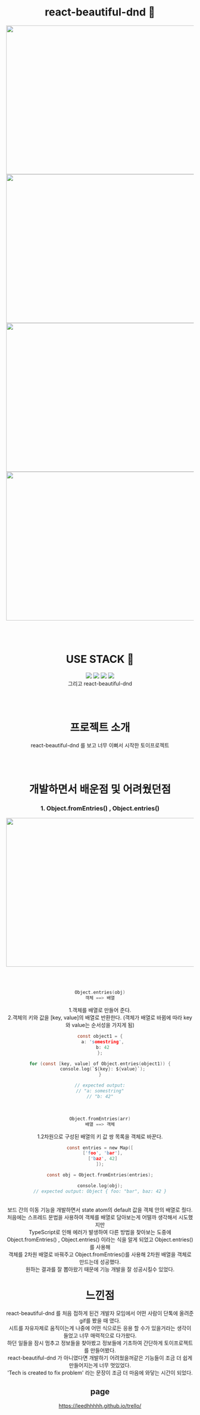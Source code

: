 <div align="center">

# react-beautiful-dnd 📰

<img src="https://user-images.githubusercontent.com/86703459/188403181-0a93eef3-3d2b-40f2-a4b6-e619c92bb95c.gif" width="800" height="400" />
<img src="https://user-images.githubusercontent.com/86703459/188403189-d2384daf-5479-47e9-9f17-eb3313ea6d3a.gif" width="800" height="400" />
<img src="https://user-images.githubusercontent.com/86703459/188403193-c6366ebb-9811-4f2b-96f3-9218995e7690.gif" width="800" height="400" />
<img src="https://user-images.githubusercontent.com/86703459/188403205-2cdfa398-34ac-4b36-9569-5db95ffebd89.gif" width="800" height="400" />

<br /><br />

# USE STACK 🔧

<img src="https://img.shields.io/badge/React-61DAFB?style=flat-square&logo=React&logoColor=white"/>
<img src="https://img.shields.io/badge/TypeScript-3178C6?style=flat-square&logo=TypeScript&logoColor=white"/>
<img src="https://img.shields.io/badge/Recoil-764ABC?style=flat-square&logo=Redux&logoColor=white"/>
<img src="https://img.shields.io/badge/ReactHook-EC5990?style=flat-square&logo=React&logoColor=white"/>
<br />
그리고 react-beautiful-dnd

<br /><br />

# 프로젝트 소개

react-beautiful-dnd 를 보고 너무 이뻐서 시작한 토이프로젝트


<br /><br />

# 개발하면서 배운점 및 어려웠던점

### 1. Object.fromEntries() , Object.entries()
<img src="https://user-images.githubusercontent.com/86703459/188404770-a67186e3-6889-43eb-a324-04c2fecd8cff.PNG" width="1000" height="400" />

<br /><br />

```c
Object.entries(obj)
객체 ==> 배열
```
1.객체를 배열로 만들어 준다.<br />
2.객체의 키와 값을 [key, value]의 배열로 반환한다.
(객체가 배열로 바뀜에 따라 key와 value는 순서성을 가지게 됨)
<br />

```c
const object1 = {
  a: 'somestring',
  b: 42
};

for (const [key, value] of Object.entries(object1)) {
  console.log(`${key}: ${value}`);
}

// expected output:
// "a: somestring"
// "b: 42"

```
<br />

```c
Object.fromEntries(arr)
배열 ==> 객체
```
1.2차원으로 구성된 배열의 키 값 쌍 목록을 객체로 바꾼다.
<br />

```c
const entries = new Map([
  ['foo', 'bar'],
  ['baz', 42]
]);

const obj = Object.fromEntries(entries);

console.log(obj);
// expected output: Object { foo: "bar", baz: 42 }
```
<br />
보드 간의 이동 기능을 개발하면서 state atom의 default 값을 객체 안의 배열로 줬다. <br />
처음에는 스프레드 문법을 사용하여 객체를 배열로 담아보는게 어떨까 생각해서 시도했지만  <br />
TypeScript로 인해 에러가 발생하여 다른 방법을 찾아보는 도중에<br />
Object.fromEntries() , Object.entries() 이라는 식을 알게 되었고 Object.entries() 를 사용해 <br />
객체를 2차원 배열로 바꿔주고 Object.fromEntries()를 사용해 2차원 배열을 객체로 만드는데 성공했다.<br />
원하는 결과를 잘 뽑아왔기 때문에 기능 개발을 잘 성공시킬수 있었다.


# 느낀점

react-beautiful-dnd 를 처음 접하게 된건 개발자 모임에서 어떤 사람이 단톡에 올려준 gif를 봤을 때 였다.<br />
시트를 자유자제로 움직이는게 나중에 어떤 식으로든 응용 할 수가 있을거라는 생각이 들었고 너무 매력적으로 다가왔다.<br />
하던 일들을 잠시 멈추고 정보들을 찾아봤고 정보들에 기초하여 간단하게 토이프로젝트를 만들어봤다.<br />
react-beautiful-dnd 가 아니였다면 개발하기 어려웠을꺼같은 기능들이 조금 더 쉽게 만들어지는게 너무 멋있었다.<br />
'Tech is created to fix problem' 라는 문장이 조금 더 마음에 와닿는 시간이 되었다. <br />

## page
https://leedhhhhh.github.io/trello/
</div>



